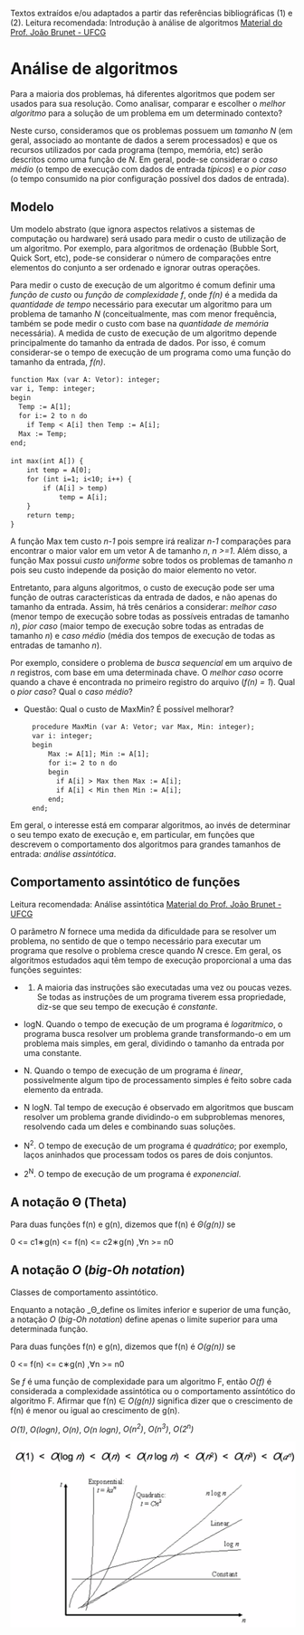Textos extraídos e/ou adaptados a partir das referências bibliográficas (1) e (2).
Leitura recomendada: Introdução à análise de algoritmos [Material do Prof. João Brunet - UFCG](https://joaoarthurbm.github.io/eda/posts/introducao-a-analise/)

# Análise de algoritmos

Para a maioria dos problemas, há diferentes algoritmos que podem ser usados para sua resolução. Como analisar, comparar e escolher o _melhor algoritmo_ para a solução de um problema em um determinado contexto? 

Neste curso, consideramos que 
os problemas possuem um _tamanho N_ (em geral, associado ao montante de dados a serem processados) e que
os recursos utilizados por cada programa (tempo, memória, etc) serão descritos como uma função de _N_. 
Em geral, pode-se considerar o _caso médio_ (o tempo de execução com dados de entrada _típicos_) 
e o _pior caso_ (o tempo consumido na pior configuração possível dos dados de entrada). 

## Modelo 

Um modelo abstrato (que ignora aspectos relativos a sistemas de computação ou hardware) será usado para medir o custo de utilização de um algoritmo.
Por exemplo, para algoritmos de ordenação (Bubble Sort, Quick Sort, etc), pode-se considerar o número de comparações entre elementos do conjunto a ser ordenado e ignorar outras operações.

Para medir o custo de execução de um algoritmo é comum definir uma 
_função de custo_ ou _função de complexidade_ _f_, 
onde _f(n)_ é a medida da _quantidade de tempo_ necessário para executar um algoritmo para um problema de tamanho _N_
(conceitualmente, mas com menor frequência, também se pode medir o custo com base na _quantidade de memória_ necessária).
A medida de custo de execução de um algoritmo depende principalmente do tamanho da entrada de dados. 
Por isso, é comum considerar-se o tempo de execução de um programa como uma função do tamanho da entrada, _f(n)_. 

    function Max (var A: Vetor): integer;
    var i, Temp: integer;
    begin 
      Temp := A[1];
      for i:= 2 to n do 
        if Temp < A[i] then Temp := A[i];
      Max := Temp;
    end;
    
    int max(int A[]) {
        int temp = A[0];
        for (int i=1; i<10; i++) {
            if (A[i] > temp) 
                temp = A[i];
        }
        return temp;
    }
    
A função Max tem custo _n-1_ 
pois sempre irá realizar _n-1_ comparações para encontrar o maior valor em um vetor A de tamanho _n_, _n >=1_. 
Além disso, a função Max possui _custo uniforme_ sobre todos os problemas de tamanho _n_ 
pois seu custo independe da posição do maior elemento no vetor.

Entretanto, para alguns algoritmos, 
o custo de execução pode ser uma função de outras características da entrada de dados, 
e não apenas do tamanho da entrada. 
Assim, há três cenários a considerar: 
_melhor caso_ (menor tempo de execução sobre todas as possíveis entradas de tamanho _n_), 
_pior caso_ (maior tempo de execução sobre todas as entradas de tamanho _n_) e 
_caso médio_ (média dos tempos de execução de todas as entradas de tamanho _n_). 

Por exemplo, considere o problema de _busca sequencial_ em um arquivo de _n_ registros, 
com base em uma determinada chave.
O _melhor caso_ ocorre quando a chave é encontrada no primeiro registro do arquivo (_f(n) = 1_). 
Qual o _pior caso_? Qual o _caso médio_?

- Questão: Qual o custo de MaxMin? É possível melhorar?

        procedure MaxMin (var A: Vetor; var Max, Min: integer);
        var i: integer;
        begin 
            Max := A[1]; Min := A[1];
            for i:= 2 to n do 
            begin
              if A[i] > Max then Max := A[i];
              if A[i] < Min then Min := A[i];
            end;
        end;
        
Em geral, o interesse está em comparar algoritmos, ao invés de determinar o seu tempo exato de execução e, em particular, em funções que descrevem o comportamento dos algoritmos para grandes tamanhos de entrada: _análise assintótica_.
    
## Comportamento assintótico de funções

Leitura recomendada: Análise assintótica [Material do Prof. João Brunet - UFCG](https://joaoarthurbm.github.io/eda/posts/analise-assintotica/)

O parâmetro _N_ fornece uma medida da dificuldade para se resolver um problema, no sentido de que o tempo necessário para executar um programa que resolve o problema cresce quando _N_ cresce. Em geral, os algoritmos estudados aqui têm tempo de execução proporcional a uma das funções seguintes:

+ 1. A maioria das instruções são executadas uma vez ou poucas vezes. Se todas as instruções de um programa tiverem essa propriedade, diz-se que seu tempo de execução é _constante_.

+ logN. Quando o tempo de execução de um programa é _logaritmico_, o programa busca resolver um problema grande transformando-o em um problema mais simples, em geral, dividindo o tamanho da entrada por uma constante.

+ N. Quando o tempo de execução de um programa é _linear_, possivelmente algum tipo de processamento simples é feito sobre cada elemento da entrada.

+ N logN. Tal tempo de execução é observado em algoritmos que buscam resolver um problema grande dividindo-o em subproblemas menores, resolvendo cada um deles e combinando suas soluções.

+ N<sup>2</sup>. O tempo de execução de um programa é _quadrático_; por exemplo, laços aninhados que processam todos os pares de dois conjuntos.

+ 2<sup>N</sup>.  O tempo de execução de um programa é _exponencial_.

## A notação Θ (Theta)

Para duas funções f(n) e g(n), dizemos que f(n) é _Θ(g(n))_ se

0 <= c1∗g(n) <= f(n) <= c2∗g(n) ,∀n >= n0


## A notação _O_ (_big-Oh notation_) 

Classes de comportamento assintótico.

Enquanto a notação _Θ_define os limites inferior e superior de uma função, a notação _O_ (_big-Oh notation_) 
define apenas o limite superior para uma determinada função.

Para duas funções f(n) e g(n), dizemos que f(n) é _O(g(n))_ se

0 <=  f(n) <= c∗g(n) ,∀n >= n0

Se _f_ é uma função de complexidade para um algoritmo F, então _O(f)_ é considerada a complexidade assintótica ou o comportamento assíntótico do algoritmo F. 
Afirmar que f(n) ∈ _O(g(n))_ significa dizer que o crescimento de f(n) é menor ou igual ao crescimento de g(n).

_O(1)_, 
_O(logn)_, 
_O(n)_,
_O(n logn)_,
_O(n<sup>2</sup>)_,
_O(n<sup>3</sup>)_,
_O(2<sup>n</sup>)_


![big O](../figs/bigO.png)
